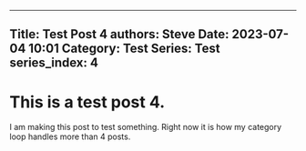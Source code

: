 ---------------
Title: Test Post 4
authors: Steve
Date: 2023-07-04 10:01
Category: Test
Series: Test
series_index: 4
---------------

# This is a test post 4.

I am making this post to test something. Right now it is how my category loop handles more than 4 posts.